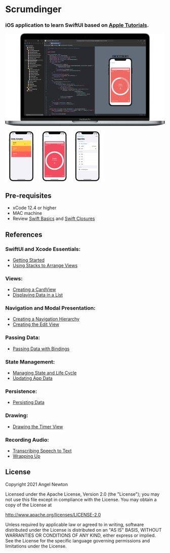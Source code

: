 # Scrumdinger

### iOS application to learn SwiftUI based on [Apple Tutorials](https://developer.apple.com/tutorials/app-dev-training). 

![Scheme](/readmeImages/scrumdinger.png)

<p float="left">
  <img src="/readmeImages/scrum_list.png" width="20%" height="20%">
  <img src="/readmeImages/meeting_timer.png" width="20%" height="20%">
  <img src="/readmeImages/detail_and_edit.png" width="20%" height="20%">
</p>


## Pre-requisites
- xCode 12.4 or higher
- MAC machine
- Review [Swift Basics](https://docs.swift.org/swift-book/LanguageGuide/TheBasics.html) and [Swift Closures](https://docs.swift.org/swift-book/LanguageGuide/Closures.html)


## References

### SwiftUI and Xcode Essentials:
- [Getting Started](https://developer.apple.com/tutorials/app-dev-training/getting-started)
- [Using Stacks to Arrange Views](https://developer.apple.com/tutorials/app-dev-training/using-stacks-to-arrange-views)

### Views:
- [Creating a CardView](https://developer.apple.com/tutorials/app-dev-training/creating-a-cardview)
- [Displaying Data in a List](https://developer.apple.com/tutorials/app-dev-training/displaying-data-in-a-list)

### Navigation and Modal Presentation:
- [Creating a Navigation Hierarchy](https://developer.apple.com/tutorials/app-dev-training/creating-a-navigation-hierarchy)
- [Creating the Edit View](https://developer.apple.com/tutorials/app-dev-training/creating-the-edit-view)

### Passing Data:
- [Passing Data with Bindings](https://developer.apple.com/tutorials/app-dev-training/passing-data-with-bindings)

### State Management:
- [Managing State and Life Cycle](https://developer.apple.com/tutorials/app-dev-training/managing-state-and-life-cycle)
- [Updating App Data](https://developer.apple.com/tutorials/app-dev-training/updating-app-data)

### Persistence:
- [Persisting Data](https://developer.apple.com/tutorials/app-dev-training/persisting-data)

### Drawing:
- [Drawing the Timer View](https://developer.apple.com/tutorials/app-dev-training/drawing-the-timer-view)

### Recording Audio:
- [Transcribing Speech to Text](https://developer.apple.com/tutorials/app-dev-training/transcribing-speech-to-text)
- [Wrapping Up](https://developer.apple.com/tutorials/app-dev-training/wrapping-up)


## License

Copyright 2021 Angel Newton

Licensed under the Apache License, Version 2.0 (the "License"); you may not use this file except in compliance with the License. You may obtain a copy of the License at

http://www.apache.org/licenses/LICENSE-2.0

Unless required by applicable law or agreed to in writing, software distributed under the License is distributed on an "AS IS" BASIS, WITHOUT WARRANTIES OR CONDITIONS OF ANY KIND, either express or implied. See the License for the specific language governing permissions and limitations under the License.
